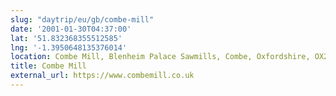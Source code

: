 ```yaml
---
slug: "daytrip/eu/gb/combe-mill"
date: '2001-01-30T04:37:00'
lat: '51.832368355512585'
lng: '-1.3950648135376014'
location: Combe Mill, Blenheim Palace Sawmills, Combe, Oxfordshire, OX29 8ET, United Kingdom
title: Combe Mill
external_url: https://www.combemill.co.uk
---
```



